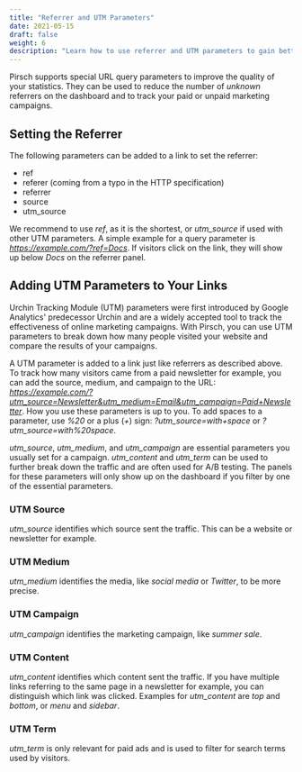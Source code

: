 ```yaml
---
title: "Referrer and UTM Parameters"
date: 2021-05-15
draft: false
weight: 6
description: "Learn how to use referrer and UTM parameters to gain better insight on your traffic."
---
```


Pirsch supports special URL query parameters to improve the quality of your statistics. They can be used to reduce the number of *unknown* referrers on the dashboard and to track your paid or unpaid marketing campaigns.

## Setting the Referrer

The following parameters can be added to a link to set the referrer:

* ref
* referer (coming from a typo in the HTTP specification)
* referrer
* source
* utm_source

We recommend to use *ref*, as it is the shortest, or *utm_source* if used with other UTM parameters. A simple example for a query parameter is *https://example.com/?ref=Docs*. If visitors click on the link, they will show up below *Docs* on the referrer panel.

## Adding UTM Parameters to Your Links

Urchin Tracking Module (UTM) parameters were first introduced by Google Analytics' predecessor Urchin and are a widely accepted tool to track the effectiveness of online marketing campaigns. With Pirsch, you can use UTM parameters to break down how many people visited your website and compare the results of your campaigns.

A UTM parameter is added to a link just like referrers as described above. To track how many visitors came from a paid newsletter for example, you can add the source, medium, and campaign to the URL: *https://example.com/?utm_source=Newsletter&utm_medium=Email&utm_campaign=Paid+Newsletter*. How you use these parameters is up to you. To add spaces to a parameter, use *%20* or a plus (*+*) sign: *?utm_source=with+space* or *?utm_source=with%20space*.

*utm_source*, *utm_medium*, and *utm_campaign* are essential parameters you usually set for a campaign. *utm_content* and *utm_term* can be used to further break down the traffic and are often used for A/B testing. The panels for these parameters will only show up on the dashboard if you filter by one of the essential parameters.

### UTM Source

*utm_source* identifies which source sent the traffic. This can be a website or newsletter for example.

### UTM Medium

*utm_medium* identifies the media, like *social media* or *Twitter*, to be more precise.

### UTM Campaign

*utm_campaign* identifies the marketing campaign, like *summer sale*.

### UTM Content

*utm_content* identifies which content sent the traffic. If you have multiple links referring to the same page in a newsletter for example, you can distinguish which link was clicked. Examples for *utm_content* are *top* and *bottom*, or *menu* and *sidebar*.

### UTM Term

*utm_term* is only relevant for paid ads and is used to filter for search terms used by visitors.
